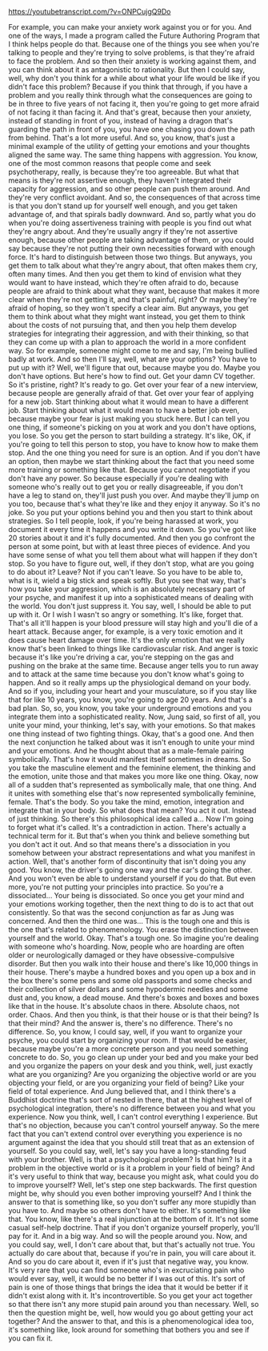 https://youtubetranscript.com/?v=ONPCujgQ9Do

 For example, you can make your anxiety work against you or for you. And one of the ways, I made a program called the Future Authoring Program that I think helps people do that. Because one of the things you see when you're talking to people and they're trying to solve problems, is that they're afraid to face the problem. And so then their anxiety is working against them, and you can think about it as antagonistic to rationality. But then I could say, well, why don't you think for a while about what your life would be like if you didn't face this problem? Because if you think that through, if you have a problem and you really think through what the consequences are going to be in three to five years of not facing it, then you're going to get more afraid of not facing it than facing it. And that's great, because then your anxiety, instead of standing in front of you, instead of having a dragon that's guarding the path in front of you, you have one chasing you down the path from behind. That's a lot more useful. And so, you know, that's just a minimal example of the utility of getting your emotions and your thoughts aligned the same way. The same thing happens with aggression. You know, one of the most common reasons that people come and seek psychotherapy, really, is because they're too agreeable. But what that means is they're not assertive enough, they haven't integrated their capacity for aggression, and so other people can push them around. And they're very conflict avoidant. And so, the consequences of that across time is that you don't stand up for yourself well enough, and you get taken advantage of, and that spirals badly downward. And so, partly what you do when you're doing assertiveness training with people is you find out what they're angry about. And they're usually angry if they're not assertive enough, because other people are taking advantage of them, or you could say because they're not putting their own necessities forward with enough force. It's hard to distinguish between those two things. But anyways, you get them to talk about what they're angry about, that often makes them cry, often many times. And then you get them to kind of envision what they would want to have instead, which they're often afraid to do, because people are afraid to think about what they want, because that makes it more clear when they're not getting it, and that's painful, right? Or maybe they're afraid of hoping, so they won't specify a clear aim. But anyways, you get them to think about what they might want instead, you get them to think about the costs of not pursuing that, and then you help them develop strategies for integrating their aggression, and with their thinking, so that they can come up with a plan to approach the world in a more confident way. So for example, someone might come to me and say, I'm being bullied badly at work. And so then I'll say, well, what are your options? You have to put up with it? Well, we'll figure that out, because maybe you do. Maybe you don't have options. But here's how to find out. Get your damn CV together. So it's pristine, right? It's ready to go. Get over your fear of a new interview, because people are generally afraid of that. Get over your fear of applying for a new job. Start thinking about what it would mean to have a different job. Start thinking about what it would mean to have a better job even, because maybe your fear is just making you stuck here. But I can tell you one thing, if someone's picking on you at work and you don't have options, you lose. So you get the person to start building a strategy. It's like, OK, if you're going to tell this person to stop, you have to know how to make them stop. And the one thing you need for sure is an option. And if you don't have an option, then maybe we start thinking about the fact that you need some more training or something like that. Because you cannot negotiate if you don't have any power. So because especially if you're dealing with someone who's really out to get you or really disagreeable, if you don't have a leg to stand on, they'll just push you over. And maybe they'll jump on you too, because that's what they're like and they enjoy it anyway. So it's no joke. So you put your options behind you and then you start to think about strategies. So I tell people, look, if you're being harassed at work, you document it every time it happens and you write it down. So you've got like 20 stories about it and it's fully documented. And then you go confront the person at some point, but with at least three pieces of evidence. And you have some sense of what you tell them about what will happen if they don't stop. So you have to figure out, well, if they don't stop, what are you going to do about it? Leave? Not if you can't leave. So you have to be able to, what is it, wield a big stick and speak softly. But you see that way, that's how you take your aggression, which is an absolutely necessary part of your psyche, and manifest it up into a sophisticated means of dealing with the world. You don't just suppress it. You say, well, I should be able to put up with it. Or I wish I wasn't so angry or something. It's like, forget that. That's all it'll happen is your blood pressure will stay high and you'll die of a heart attack. Because anger, for example, is a very toxic emotion and it does cause heart damage over time. It's the only emotion that we really know that's been linked to things like cardiovascular risk. And anger is toxic because it's like you're driving a car, you're stepping on the gas and pushing on the brake at the same time. Because anger tells you to run away and to attack at the same time because you don't know what's going to happen. And so it really amps up the physiological demand on your body. And so if you, including your heart and your musculature, so if you stay like that for like 10 years, you know, you're going to age 20 years. And that's a bad plan. So, so, you know, you take your underground emotions and you integrate them into a sophisticated reality. Now, Jung said, so first of all, you unite your mind, your thinking, let's say, with your emotions. So that makes one thing instead of two fighting things. Okay, that's a good one. And then the next conjunction he talked about was it isn't enough to unite your mind and your emotions. And he thought about that as a male-female pairing symbolically. That's how it would manifest itself sometimes in dreams. So you take the masculine element and the feminine element, the thinking and the emotion, unite those and that makes you more like one thing. Okay, now all of a sudden that's represented as symbolically male, that one thing. And it unites with something else that's now represented symbolically feminine, female. That's the body. So you take the mind, emotion, integration and integrate that in your body. So what does that mean? You act it out. Instead of just thinking. So there's this philosophical idea called a... Now I'm going to forget what it's called. It's a contradiction in action. There's actually a technical term for it. But that's when you think and believe something but you don't act it out. And so that means there's a dissociation in you somehow between your abstract representations and what you manifest in action. Well, that's another form of discontinuity that isn't doing you any good. You know, the driver's going one way and the car's going the other. And you won't even be able to understand yourself if you do that. But even more, you're not putting your principles into practice. So you're a dissociated... Your being is dissociated. So once you get your mind and your emotions working together, then the next thing to do is to act that out consistently. So that was the second conjunction as far as Jung was concerned. And then the third one was... This is the tough one and this is the one that's related to phenomenology. You erase the distinction between yourself and the world. Okay. That's a tough one. So imagine you're dealing with someone who's hoarding. Now, people who are hoarding are often older or neurologically damaged or they have obsessive-compulsive disorder. But then you walk into their house and there's like 10,000 things in their house. There's maybe a hundred boxes and you open up a box and in the box there's some pens and some old passports and some checks and their collection of silver dollars and some hypodermic needles and some dust and, you know, a dead mouse. And there's boxes and boxes and boxes like that in the house. It's absolute chaos in there. Absolute chaos, not order. Chaos. And then you think, is that their house or is that their being? Is that their mind? And the answer is, there's no difference. There's no difference. So, you know, I could say, well, if you want to organize your psyche, you could start by organizing your room. If that would be easier, because maybe you're a more concrete person and you need something concrete to do. So, you go clean up under your bed and you make your bed and you organize the papers on your desk and you think, well, just exactly what are you organizing? Are you organizing the objective world or are you objecting your field, or are you organizing your field of being? Like your field of total experience. And Jung believed that, and I think there's a Buddhist doctrine that's sort of nested in there, that at the highest level of psychological integration, there's no difference between you and what you experience. Now you think, well, I can't control everything I experience. But that's no objection, because you can't control yourself anyway. So the mere fact that you can't extend control over everything you experience is no argument against the idea that you should still treat that as an extension of yourself. So you could say, well, let's say you have a long-standing feud with your brother. Well, is that a psychological problem? Is that him? Is it a problem in the objective world or is it a problem in your field of being? And it's very useful to think that way, because you might ask, what could you do to improve yourself? Well, let's step one step backwards. The first question might be, why should you even bother improving yourself? And I think the answer to that is something like, so you don't suffer any more stupidly than you have to. And maybe so others don't have to either. It's something like that. You know, like there's a real injunction at the bottom of it. It's not some casual self-help doctrine. That if you don't organize yourself properly, you'll pay for it. And in a big way. And so will the people around you. Now, and you could say, well, I don't care about that, but that's actually not true. You actually do care about that, because if you're in pain, you will care about it. And so you do care about it, even if it's just that negative way, you know. It's very rare that you can find someone who's in excruciating pain who would ever say, well, it would be no better if I was out of this. It's sort of pain is one of those things that brings the idea that it would be better if it didn't exist along with it. It's incontrovertible. So you get your act together so that there isn't any more stupid pain around you than necessary. Well, so then the question might be, well, how would you go about getting your act together? And the answer to that, and this is a phenomenological idea too, it's something like, look around for something that bothers you and see if you can fix it.